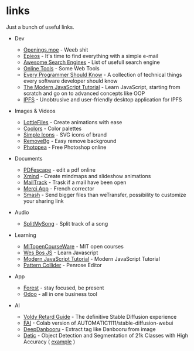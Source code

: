 links
=====

Just a bunch of useful links.

- Dev
  - [Openings.moe](https://github.com/AniDevTwitter/animeopenings) - Weeb shit
  - [Epieos](https://epieos.com/) - It's time to find everything with a simple e-mail
  - [Awesome Search Engines](https://github.com/gguilt/awesome-search-engines) - List of usefull search engine
  - [Online Tools](https://gist.github.com/unitycoder/ade29d3e549b1c33c10ec55e4ea80b70) - Some Web Tools
  - [Every Programmer Should Know](https://github.com/mtdvio/every-programmer-should-know) - A collection of technical things every software developer should know
  - [The Modern JavaScript Tutorial](https://github.com/javascript-tutorial/en.javascript.info/tree/master) - Learn JavaScript, starting from scratch and go on to advanced concepts like OOP
  - [IPFS](https://docs.ipfs.tech/) - Unobtrusive and user-friendly desktop application for IPFS

- Images & Videos
  - [LottieFiles](https://lottiefiles.com/) - Create animations with ease
  - [Coolors](https://coolors.co/) - Color palettes
  - [Simple Icons](https://simpleicons.org/) - SVG icons of brand
  - [RemoveBg](https://www.remove.bg/) - Easy remove background
  - [Photopea](https://www.photopea.com/) - Free Photoshop online

- Documents 
  - [PDFescape](https://www.pdfescape.com/) - edit a pdf online
  - [Xmind](https://xmind.app/) - Create mindmaps and slideshow animations
  - [MailTrack](https://mailtrack.io/) - Trask if a mail have been open
  - [Merci App](https://www.merci-app.com/) - French corrector
  - [Smash](https://fromsmash.com/) - Send bigger files than weTransfer, possibility to customize your sharing link
  
- Audio
  - [SplitMySong](https://www.splitmysong.com/my-songs) - Split track of a song

- Learning
  - [MITopenCourseWare](https://ocw.mit.edu/) - MIT open courses
  - [Wes Bos JS](https://wesbos.com/javascript) - Learn Javascript
  - [Modern JavaScript Tutorial](https://javascript.info/) - Modern JavaScript Tutorial
  - [Pattern Collider](https://aatishb.com/patterncollider/) - Penrose Editor
  
- App 
  - [Forest](https://forestapp.cc/) - stay focused, be present
  - [Odoo](odoo.com) - all in one business tool
  
- AI
  - [Voldy Retard Guide](https://rentry.org/voldy) - The definitive Stable Diffusion experience
  - [FAI](https://github.com/TheLastBen/fast-stable-diffusion) - Colab version of AUTOMATIC1111/stable-diffusion-webui
  - [DeepDanbooru](https://github.com/KichangKim/DeepDanbooru) - Extract tag like Danbooru from image
  - [Detic](https://github.com/facebookresearch/Detic) - Object Detection and Segmentation of 21k Classes with High Accuracy ( [example](https://huggingface.co/spaces/taesiri/DeticChatGPT) ) 
  
